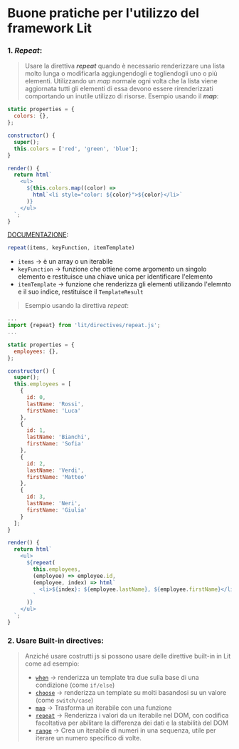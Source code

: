 # Buone pratiche per l'utilizzo del framework Lit

### 1. _Repeat_:

> Usare la direttiva **_repeat_** quando è necessario renderizzare una lista molto lunga o modificarla aggiungendogli e togliendogli uno o più elementi. Utilizzando un _map_ normale ogni volta che la lista viene aggiornata tutti gli elementi di essa devono essere rirenderizzati comportando un inutile utilizzo di risorse.
> Esempio usando il **_map_**:

```javascript
static properties = {
  colors: {},
};

constructor() {
  super();
  this.colors = ['red', 'green', 'blue'];
}

render() {
  return html`
    <ul>
      ${this.colors.map((color) =>
        html`<li style="color: ${color}">${color}</li>`
      )}
    </ul>
  `;
}
```

[DOCUMENTAZIONE](https://lit.dev/docs/templates/lists/#the-repeat-directive):

```js
repeat(items, keyFunction, itemTemplate)
```

- `items` &rarr; è un array o un iterabile
- `keyFunction`  &rarr; funzione che ottiene come argomento un singolo elemento e restituisce una chiave unica per identificare l'elemento
- `itemTemplate` &rarr; funzione che renderizza gli elementi utilizando l'elemnto e il suo indice, restituisce il `TemplateResult`

> Esempio usando la direttiva _repeat_:

```javascript
...
import {repeat} from 'lit/directives/repeat.js';
...

static properties = {
  employees: {},
};

constructor() {
  super();
  this.employees = [
    {
      id: 0,
      lastName: 'Rossi',
      firstName: 'Luca'
    },
    {
      id: 1,
      lastName: 'Bianchi',
      firstName: 'Sofia'
    },
    {
      id: 2,
      lastName: 'Verdi',
      firstName: 'Matteo'
    },
    {
      id: 3,
      lastName: 'Neri',
      firstName: 'Giulia'
    }
  ];
}

render() {
  return html`
    <ul>
      ${repeat(
        this.employees,
        (employee) => employee.id,
        (employee, index) => html`
          <li>${index}: ${employee.lastName}, ${employee.firstName}</li>
        `
      )}
    </ul>
  `;
}
```

### 2. Usare Built-in directives:

> Anziché usare costrutti js si possono usare delle direttive built-in in Lit come ad esempio:
>
> - [`when`](https://lit.dev/docs/templates/directives/#when) &rarr; renderizza un template tra due sulla base di una condizione (come `if/else`)
> - [`choose`](https://lit.dev/docs/templates/directives/#choose) &rarr; renderizza un template su molti basandosi su un valore (come `switch/case`)
> - [`map`](https://lit.dev/docs/templates/directives/#map) &rarr; Trasforma un iterabile con una funzione
> - [`repeat`](https://lit.dev/docs/templates/directives/#repeat) &rarr; Renderizza i valori da un iterabile nel DOM, con codifica facoltativa per abilitare la differenza dei dati e la stabilità del DOM
> - [`range`](https://lit.dev/docs/templates/directives/#range) &rarr; Crea un iterabile di numeri in una sequenza, utile per iterare un numero specifico di volte.